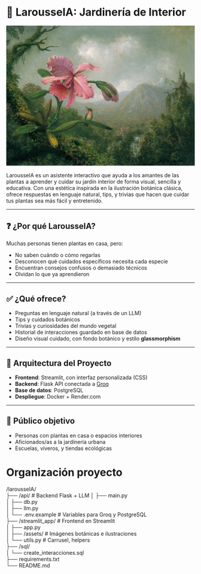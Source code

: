 
# 🌿 LarousseIA: Jardinería de Interior

![alt text](streamlitApp/assets/Martin_Johnson_Heade_-_Orchid_and_Hummingbird_near_a_Mountain_Waterfall.jpg)

LarousseIA es un asistente interactivo que ayuda a los amantes de las plantas a aprender y cuidar su jardín interior de forma visual, sencilla y educativa. Con una estética inspirada en la ilustración botánica clásica, ofrece respuestas en lenguaje natural, tips, y trivias que hacen que cuidar tus plantas sea más fácil y entretenido.

---

## ❓ ¿Por qué LarousseIA?

Muchas personas tienen plantas en casa, pero:

- No saben cuándo o cómo regarlas  
- Desconocen qué cuidados específicos necesita cada especie  
- Encuentran consejos confusos o demasiado técnicos  
- Olvidan lo que ya aprendieron  

---

## ✅ ¿Qué ofrece?

- Preguntas en lenguaje natural (a través de un LLM)  
- Tips y cuidados botánicos  
- Trivias y curiosidades del mundo vegetal  
- Historial de interacciones guardado en base de datos  
- Diseño visual cuidado, con fondo botánico y estilo **glassmorphism**

---

## 🧠 Arquitectura del Proyecto

- **Frontend**: Streamlit, con interfaz personalizada (CSS)  
- **Backend**: Flask API conectada a [Groq](https://groq.com)  
- **Base de datos**: PostgreSQL  
- **Despliegue**: Docker + Render.com

---

## 👤 Público objetivo

- Personas con plantas en casa o espacios interiores  
- Aficionados/as a la jardinería urbana  
- Escuelas, viveros, y tiendas ecológicas


# Organización proyecto

/larousseIA/  
├── /api/                        # Backend Flask + LLM
│   ├── main.py  
│   ├── db.py   
│   ├── llm.py  
│   └── .env.example             # Variables para Groq y PostgreSQL  
├── /streamlit_app/             # Frontend en Streamlit  
│   ├── app.py  
│   ├── /assets/                # Imágenes botánicas e ilustraciones  
│   └── utils.py                # Carrusel, helpers  
├── /sql/  
│   └── create_interacciones.sql  
├── requirements.txt  
└── README.md                         
